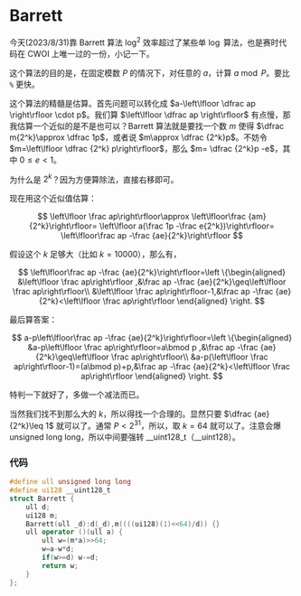 # Barrett

今天(2023/8/31)靠 Barrett 算法 $\log^2$ 效率超过了某些单 $\log$ 算法，也是赛时代码在 CWOI 上唯一过的一份，小记一下。

这个算法的目的是，在固定模数 $P$ 的情况下，对任意的 $a$，计算 $a\bmod P$。要比 `%` 更快。

这个算法的精髓是估算。首先问题可以转化成 $a-\left\lfloor \dfrac ap \right\rfloor \cdot p$。我们算 $\left\lfloor \dfrac ap \right\rfloor$ 有点慢，那我估算一个近似的是不是也可以？Barrett 算法就是要找一个数 $m$ 使得 $\dfrac m{2^k}\approx \dfrac 1p$，或者说 $m\approx \dfrac {2^k}p$。不妨令 $m=\left\lfloor \dfrac {2^k} p\right\rfloor$，那么 $m= \dfrac {2^k}p -e$，其中 $0\leq e<1$。

为什么是 $2^k$？因为方便算除法，直接右移即可。

现在用这个近似值估算：

$$
\left\lfloor \frac ap\right\rfloor\approx \left\lfloor\frac {am}{2^k}\right\rfloor= \left\lfloor a(\frac 1p -\frac e{2^k})\right\rfloor= \left\lfloor\frac ap -\frac {ae}{2^k}\right\rfloor
$$

假设这个 $k$ 足够大（比如 $k=10000$），那么有，

$$
\left\lfloor\frac ap -\frac {ae}{2^k}\right\rfloor=\left \{\begin{aligned}
&\left\lfloor \frac ap\right\rfloor ,&\frac ap -\frac {ae}{2^k}\geq\left\lfloor \frac ap\right\rfloor\\
&\left\lfloor \frac ap\right\rfloor-1,&\frac ap -\frac {ae}{2^k}<\left\lfloor \frac ap\right\rfloor
\end{aligned}
\right.
$$

最后算答案：

$$
a-p\left\lfloor\frac ap -\frac {ae}{2^k}\right\rfloor=\left \{\begin{aligned}
&a-p\left\lfloor \frac ap\right\rfloor=a\bmod p ,&\frac ap -\frac {ae}{2^k}\geq\left\lfloor \frac ap\right\rfloor\\
&a-p(\left\lfloor \frac ap\right\rfloor-1)=(a\bmod p)+p,&\frac ap -\frac {ae}{2^k}<\left\lfloor \frac ap\right\rfloor
\end{aligned}
\right.
$$

特判一下就好了，多做一个减法而已。

当然我们找不到那么大的 $k$，所以得找一个合理的。显然只要 $\dfrac {ae}{2^k}\leq 1$ 就可以了。通常 $P< 2^{31}$，所以，取 $k=64$ 就可以了。注意会爆 unsigned long long，所以中间要强转 __uint128_t（__uint128）。

### 代码

```cpp
#define ull unsigned long long 
#define ui128 __uint128_t
struct Barrett {
    ull d;
    ui128 m;
    Barrett(ull _d):d(_d),m((((ui128)(1)<<64)/d)) {}
    ull operator ()(ull a) {
        ull w=(m*a)>>64;
        w=a-w*d;
        if(w>=d) w-=d;
        return w;
    }
};
```